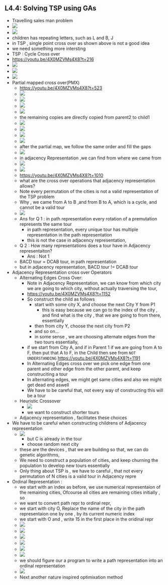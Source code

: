 ## L4.4: Solving TSP using GAs

- Travelling sales man problem
- ![](2023-10-23-16-49-26.png)
- ![](2023-10-23-16-49-56.png)
- children has repeating letters, such as L and B, J
- in TSP , single point cross over as shown above is not a good idea
- we need something more intersting
- TSP : Cycle Cross over
- https://youtu.be/4X0MZVMs4X8?t=216
- ![](2023-10-23-17-17-12.png)
- ![](2023-10-23-17-19-22.png)
- ![](2023-10-23-17-20-26.png)
- Partial mapped cross over(PMX)
  - https://youtu.be/4X0MZVMs4X8?t=523
  - ![](2023-10-23-17-22-44.png)
  - ![](2023-10-23-17-23-33.png) 
  - ![](2023-10-23-17-28-42.png)
  - ![](2023-10-23-17-29-08.png)
  - the remaining copies are directly copied from parent2 to child1
  - ![](2023-10-23-17-29-58.png)
  - ![](2023-10-23-17-30-24.png)
  - ![](2023-10-23-17-30-52.png)
  - ![](2023-10-23-17-31-37.png)
  - after the partial map, we follow the same order and fill the gaps
  - ![](2023-10-23-17-32-18.png)
  - in adjacency Representation ,we can find from where we came from
  - ![](2023-10-23-17-34-22.png)
  - ![](2023-10-23-17-34-53.png)
  - https://youtu.be/4X0MZVMs4X8?t=1010 
  - what are the cross over operations that adjacency representation allows?
  - Note every permutation of the cities is not a valid representation of the TSP problem
  - Why , we came from A to B ,and from B to A, which is a cycle, and cannot be a valid tour
  - ![](2023-10-24-11-20-58.png)
  - Ans for Q 1 : in path representation every rotation of a premutation represents the same tour   
    - in path representation, every unique tour has multiple representation in the path representation
    - this is not the case in adjacency representation,
  - Q 2 : How many representations does a tour have in Adjacency representaiton?
    - Ans : Not 1
  - BACD tour = DCAB tour, in path representation
  - but in adjacency representation, BACD tour != DCAB tour
- Adjacency Representation cross over Operators
  - Alternating Edges Cross Over:
    - Note in Adjacency Representation, we can know from which city we are going to which city, without actually traversing the tour, 
    - https://youtu.be/4X0MZVMs4X8?t=1152
    - So construct the child as follows
      - start with some city X, and choose the next City Y from P1
        - this is easy because we can go to the index of the city , and find what is the city , that we are going to from there, essentially
      - then from city Y, choose the next city from P2
      - and so on...
      - in some sense , we are choosing alternate edges from the two tours essentially,
    - if we start from City A, and if in Parent 1 if we are going from A to F, then put that A to F, in the Child then see from  `NOT UNDERSTANDING` https://youtu.be/4X0MZVMs4X8?t=1191
    - In Alternating Edges cross over we pick one edge from one parent and other edge from the other parent, and keep construciting a tour
    - In alternating edges, we might get same cities and also we might get dead end aswell
    - We have to be careful that, not every way of constructing this will be a tour
  - Heuristic Crossover
    - ![](2023-10-24-16-44-25.png)
    - we want to construct shorter tours
  - Adjacency representation , facilitates these choices
- We have to be careful when constructing childrens of Adjacency representation
  - ![](2023-10-24-16-47-49.png)
    - but C is already in the tour
    - choose random next city
  - these are the devices , that we are building so that, we can do genetic algorithms,
  - We need to construct a population of cities, and keep churning the population to develop new tours essentially
  - Only thing about TSP is , we have to careful , that not every permutation of N cities is a valid tour in Adjacency repre
- Ordinal Representation : 
  - we start with an index as before,  we use numerical representaion of the remaining cities, Ofcourse all cities are remaining cities initially , so 
  - we want to convert path repr to ordinal repr,
  - we start with city O, Replace the name of the city in the path representaion one by one , by its current numeric index
  - we start with O and , write 15 in the first place in the oridinal repr
  - ![](2023-10-24-16-54-34.png)
  - ![](2023-10-24-16-55-04.png)
  - ![](2023-10-24-16-56-06.png)
  - ![](2023-10-24-16-56-43.png)
  - ![](2023-10-24-16-57-01.png)
  - ![](2023-10-24-16-57-45.png)
  - we should figure our a program to write a path representation into an ordinal representation
  - ![](2023-10-24-16-58-23.png)
  - Next another nature inspired optimixation method